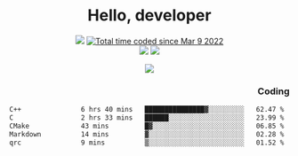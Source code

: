 # <div align='center' >Hello, developer</div>

<div align='center'>
  <a ><img src="https://img.shields.io/badge/dynamic/json?url=https%3A%2F%2Fapi.swo.moe%2Fstats%2Fgithub%2FFree-Aaron-Li&query=count&color=181717&label=GitHub&labelColor=282c34&logo=github&suffix=+follows&cacheSeconds=3600"></a>
  <a href="https://wakatime.com/@fe40087f-8eae-48dc-9950-ad0633db1591"><img src="https://wakatime.com/badge/user/fe40087f-8eae-48dc-9950-ad0633db1591.svg" alt="Total time coded since Mar 9 2022" /></a>
</div>
<div align='center'>
  <a><img src="https://img.shields.io/badge/Rookie-blue?style=plastic&logo=c&logoColor=blue&labelColor=7a6d56"></a>
  <a><img src="https://img.shields.io/badge/Rookie-blue?style=plastic&logo=c%2B%2B&logoColor=blue&labelColor=7a6d56"></a> 
</div>

<p align="center">
  <img src="https://readme-typing-svg.demolab.com/?lines=你好!+开发者;Hello!+ developer&font=Fira%20Code&center=true&width=380&height=50&duration=4000&pause=1000">
</p>


<div align='right'>
  <h3>Coding</h3>
</div>

<!--START_SECTION:waka-->

```txt
C++               6 hrs 40 mins   ███████████████▓░░░░░░░░░   62.47 %
C                 2 hrs 33 mins   ██████░░░░░░░░░░░░░░░░░░░   23.99 %
CMake             43 mins         █▓░░░░░░░░░░░░░░░░░░░░░░░   06.85 %
Markdown          14 mins         ▓░░░░░░░░░░░░░░░░░░░░░░░░   02.28 %
qrc               9 mins          ▒░░░░░░░░░░░░░░░░░░░░░░░░   01.52 %
```

<!--END_SECTION:waka-->




